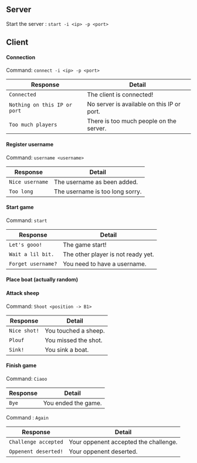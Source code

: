 ## Server
Start the server : `start -i <ip> -p <port>`

## Client
#### Connection
Command: `connect -i <ip> -p <port>`

|Response|Detail|
| ---- | ---- |
|`Connected`|The client is connected!|
|`Nothing on this IP or port`|No server is available on this IP or port.|
|`Too much players`|There is too much people on the server.|
#### Register username
Command: `username <username>`

|Response|Detail|
| ---- | ---- |
|`Nice username`|The username as been added.|
|`Too long`|The username is too long sorry.|
#### Start game
Command: `start`

|Response|Detail|
| ---- | ---- |
|`Let's gooo!`|The game start!|
|`Wait a lil bit.`|The other player is not ready yet.|
|`Forget username?`|You need to have a username.|

#### Place boat (actually random)

#### Attack sheep
Command: `Shoot <position -> B1>`

|Response|Detail|
| ---- | ---- |
|`Nice shot!`|You touched a sheep.|
|`Plouf`|You missed the shot.|
|`Sink!`|You sink a boat.|

#### Finish game
Command: `Ciaoo`

|Response|Detail|
| ---- | ---- |
|`Bye`|You ended the game.|

Command : `Again`

|Response|Detail|
| ---- | ---- |
|`Challenge accepted`|Your oppenent accepted the challenge.|
|`Oppenent deserted!`|Your oppenent deserted.|
